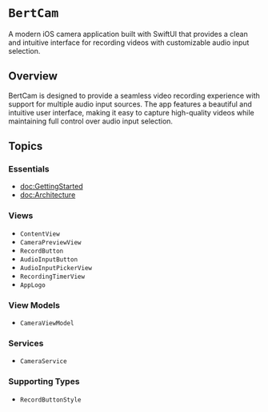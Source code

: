 # ``BertCam``

A modern iOS camera application built with SwiftUI that provides a clean and intuitive interface for recording videos with customizable audio input selection.

## Overview

BertCam is designed to provide a seamless video recording experience with support for multiple audio input sources. The app features a beautiful and intuitive user interface, making it easy to capture high-quality videos while maintaining full control over audio input selection.

## Topics

### Essentials

- <doc:GettingStarted>
- <doc:Architecture>

### Views

- ``ContentView``
- ``CameraPreviewView``
- ``RecordButton``
- ``AudioInputButton``
- ``AudioInputPickerView``
- ``RecordingTimerView``
- ``AppLogo``

### View Models

- ``CameraViewModel``

### Services

- ``CameraService``

### Supporting Types

- ``RecordButtonStyle`` 